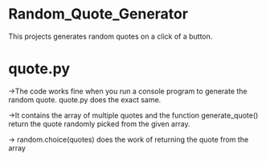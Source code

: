 # Random_Quote_Generator
This projects generates random quotes on a click of a button.

# quote.py
->The code works fine when you run a console program to generate the random quote. quote.py does the exact same.

->It contains the array of multiple quotes and the function generate_quote() return the quote randomly picked from the given array.

-> random.choice(quotes) does the work of returning the quote from the array
